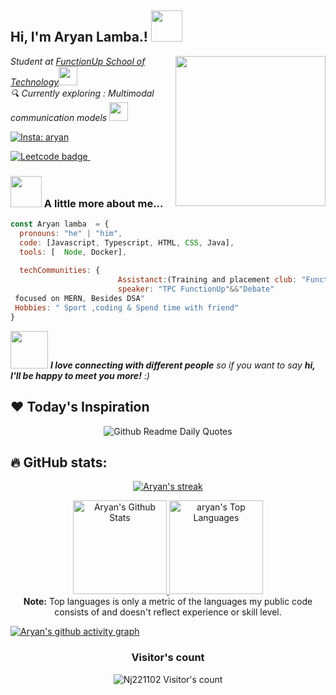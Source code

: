 <h2> Hi, I'm Aryan Lamba.!  <img src="https://media.giphy.com/media/WUm2STzv0N5fl3ezyr/giphy.gif" width="50"></h2>
<img align='right' src="output-onlinegiftools.gif" width="240">
<p><em> Student at <a href="https://www.functionupuniversity.com/">FunctionUp School of Technology</a><img src="https://media.giphy.com/media/fYSnHlufseco8Fh93Z/giphy.gif" width="30"></br> 🔍 Currently exploring : Multimodal communication models <img src="https://media.giphy.com/media/WUlplcMpOCEmTGBtBW/giphy.gif" width="30"> 
</em></p>

[![Insta: aryan](https://img.shields.io/twitter/follow/aryanlamba5566?style=social)](https://twitter.com/aky241005) &nbsp;&nbsp;

<a href="https://leetcode.com/aryan_lamba011/">
    <img src="https://img.shields.io/badge/-LeetCode-black?style=social&logo=Leetcode" alt="Leetcode badge">
</a> &nbsp;&nbsp;


### <img src="https://media.giphy.com/media/VgCDAzcKvsR6OM0uWg/giphy.gif" width="50"> A little more about me...  

```javascript
const Aryan lamba  = {
  pronouns: "he" | "him",
  code: [Javascript, Typescript, HTML, CSS, Java],
  tools: [  Node, Docker],
  
  techCommunities: {
                        Assistanct:(Training and placement club: "FunctionUp",
                        speaker: "TPC FunctionUp"&&"Debate"
 focused on MERN, Besides DSA"
 Hobbies: " Sport ,coding & Spend time with friend"
}
```

<img src="https://media.giphy.com/media/LnQjpWaON8nhr21vNW/giphy.gif" width="60"> <em><b>I love connecting with different people</b> so if you want to say <b>hi, I'll be happy to meet you more!</b> :)</em>

## ❤️ Today's Inspiration
<p align="center">
  <img src="https://readme-daily-quotes.vercel.app/api?font=merienda" alt="Github Readme Daily Quotes">
</p>


##                        🔥 GitHub stats:

<p align="center">
  <a href="https://github.com/lambaaryan011">
    <img title="GitHub Stats" alt="Aryan's streak" src="https://streak-stats.demolab.com/?user=Nj221102&layout=compact&theme=react&hide_border=true&bg_color=1F222E&title_color=F85D7F&icon_color=F8D866"/>
  </a>
</p>

<p align="center">
  <a href="https://github.com/lambaaryan011">
    <img alt="Aryan's Github Stats" src="https://github-readme-stats.vercel.app/api?username=lambaaryan011&show_icons=true&include_all_commits=true&count_private=true&theme=react&hide_border=true&bg_color=1F222E&title_color=F85D7F&rank_icon=github&icon_color=F8D866" height="150px"/>
  </a>
  <a href="https://github.com/lambaaryan011">
    <img alt="aryan's Top Languages" src="https://github-readme-stats.vercel.app/api/top-langs/?username=Nj221102&layout=compact&theme=react&hide_border=true&bg_color=1F222E&title_color=F85D7F&icon_color=F8D866&hide=HTML,Jupyter%20Notebook" height="150px"/>
  </a>
  <br/>
  <b>Note:</b> Top languages is only a metric of the languages my public code consists of and doesn't reflect experience or skill level.
</p>



[![Aryan's github activity graph](https://github-readme-activity-graph.vercel.app/graph?username=Nj221102&bg_color=1F222E&color=F8D866&line=F85D7F&point=FFFFFF&area=true&hide_border=true)](https://github.com/Nj221102/github-readme-activity-graph)
<h3 align="center">Visitor's count</h3>
<p align="center"><img src="https://profile-counter.glitch.me/{Nj221102}/count.svg/" alt="Nj221102 Visitor's count" /></p>

